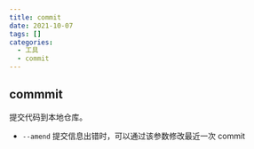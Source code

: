 ```yaml
---
title: commit
date: 2021-10-07
tags: []
categories:
  - 工具
  - commit
---
```


## commmit

提交代码到本地仓库。

- `--amend` 提交信息出错时，可以通过该参数修改最近一次 commit
